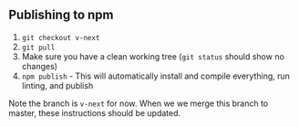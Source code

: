 ## Publishing to npm

1. `git checkout v-next`
2. `git pull`
3. Make sure you have a clean working tree (`git status` should show no changes)
4. `npm publish` - This will automatically install and compile everything, run linting, and publish

Note the branch is `v-next` for now. When we we merge this branch to master, these instructions should be updated.
